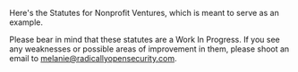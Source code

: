 Here's the Statutes for Nonprofit Ventures, which is meant to serve as an example.

Please bear in mind that these statutes are a Work In Progress.   If you see any weaknesses or possible areas of improvement in them, please shoot an email to melanie@radicallyopensecurity.com.

